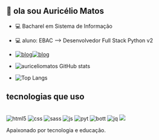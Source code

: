 ## 🤖 ola sou Auricélio Matos 
- 💻 Bacharel em Sistema de Informação
- 💻 aluno: EBAC --> Desenvolvedor Full Stack Python v2

- [![blog](https://img.shields.io/badge/GitHub-100000?style=for-the-badge&logo=github&logoColor=white)](https://github.com/auriceliomatos/auriceliomatos)[![blog](https://img.shields.io/badge/Instagram-E4405F?style=for-the-badge&logo=instagram&logoColor=white)](https://www.instagram.com/auricelionevesmatos/)
- ![auriceliomatos GitHub stats](https://github-readme-stats.vercel.app/api?username=auriceliomatos&show_icons=true&theme=gruvbox)
- ![Top Langs](https://github-readme-stats.vercel.app/api/top-langs/?username=auriceliomatos&layout=compact&langs_count=7&theme=dracula)
## tecnologias que uso
<div style="display:inline_block"></br>
<img aling="center" alt= "html5" src="https://img.shields.io/badge/HTML5-E34F26?style=for-the-badge&logo=html5&logoColor=white" />
<img aling="center" alt= "css" src="https://img.shields.io/badge/CSS3-1572B6?style=for-the-badge&logo=css3&logoColor=white" />
<img aling="center" alt= "sass" src="https://img.shields.io/badge/Sass-CC6699?style=for-the-badge&logo=sass&logoColor=white"/>
<img aling="center" alt= "js" src="https://img.shields.io/badge/JavaScript-323330?style=for-the-badge&logo=javascript&logoColor=F7DF1E"/>
<img aling="center" alt= "pyt" src="https://img.shields.io/badge/Python-3776AB?style=for-the-badge&logo=python&logoColor=white" />
<img aling="center" alt= "bott" src="https://img.shields.io/badge/Bootstrap-563D7C?style=for-the-badge&logo=bootstrap&logoColor=white" />
<img aling="center" alt= "jq" src="https://img.shields.io/badge/jQuery-0769AD?style=for-the-badge&logo=jquery&logoColor=white" />

  
<img aling="center" alt= " " src=" " />


  Apaixonado por tecnologia e educação.

